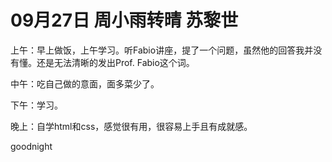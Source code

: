 # 09月27日 周小雨转晴 苏黎世

上午：早上做饭，上午学习。听Fabio讲座，提了一个问题，虽然他的回答我并没有懂。还是无法清晰的发出Prof. Fabio这个词。中午：吃自己做的意面，面多菜少了。下午：学习。晚上：自学html和css，感觉很有用，很容易上手且有成就感。goodnight

